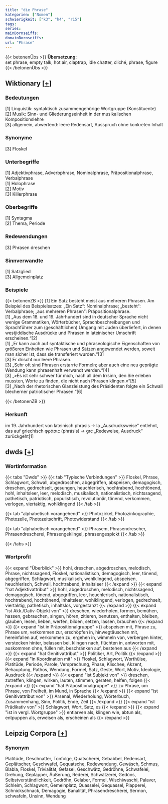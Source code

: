 ```yaml
---
title: "die Phrase"
kategorien: ["Nomen"]
schwierigkeit: ["k3", "h4", "r15"]
tags:
series:
mainDornseiffs:
domainDornseiffs:
url: "Phrase"
---
```


{{< betonenÜbs >}}
**Übersetzung:**  
set phrase, empty talk, hot air, claptrap, idle chatter, cliché, phrase, figure  
{{< /betonenÜbs >}}

## Wiktionary [[+](https://de.wiktionary.org/wiki/Phrase)]

### Bedeutungen
[1] Linguistik: syntaktisch zusammengehörige Wortgruppe (Konstituente)  
[2] Musik: Sinn- und Gliederungseinheit in der musikalischen Kompositionslehre  
[3] allgemein, abwertend: leere Redensart, Ausspruch ohne konkreten Inhalt  

### Synonyme
[3] Floskel  

### Unterbegriffe
[1] Adjektivphrase, Adverbphrase, Nominalphrase, Präpositionalphrase, Verbalphrase  
[1] Holophrase  
[2] Motiv  
[3] Killerphrase  

### Oberbegriffe
[1] Syntagma  
[2] Thema, Periode  

### Redewendungen
[3] Phrasen dreschen  

### Sinnverwandte
[1] Satzglied  
[3] Allgemeinplatz  

### Beispiele
{{< betonenZB >}}
[1] Ein Satz besteht meist aus mehreren Phrasen. Am Beispiel des Beispielsatzes: „Ein Satz“: Nominalphrase; „besteht“: Verbalphrase; „aus mehreren Phrasen“: Präpositionalphrase.  
[1] „Aus dem 18. und 19. Jahrhundert sind in deutscher Sprache nicht wenige Grammatiken, Wörterbücher, Sprachbeschreibungen und Sprachführer zum (geschäftlichen) Umgang mit Juden überliefert, in denen westjiddische Ausdrücke und Phrasen in lateinischer Umschrift erscheinen.“[2]  
[1] „Er kann auch auf syntaktische und phraseologische Eigenschaften von größeren Einheiten wie Phrasen und Sätzen angewendet werden, soweit man sicher ist, dass sie transferiert wurden.“[3]  
[3] Er drischt nur leere Phrasen.  
[3] „Sehr oft sind Phrasen erstarrte Formeln; aber auch eine neu geprägte Wendung kann phrasenhaft verwandt werden.“[4]  
[3] „»Es ist sehr schwer für mich, nach all dem Irrsinn, den Sie erleben mussten, Worte zu finden, die nicht nach Phrasen klingen.«“[5]  
[3] „Nach der rhetorischen Glanzleistung des Präsidenten folgte ein Schwall blecherner patriotischer Phrasen.“[6]  

{{< /betonenZB >}}
### Herkunft
im 19. Jahrhundert von lateinisch phrasis → la „Ausdrucksweise“ entlehnt, das auf griechisch φράσις (phrásis) → grc „Redeweise, Ausdruck“ zurückgeht[1]  



## dwds [[+](https://www.dwds.de/wb/Phrase)]

### Wortinformation
{{< tabs "Dwds" >}}
{{< tab "Typische Verbindungen" >}}
Floskel, Phrase, Schlagwort, Schwall, abgedroschen, abgegriffen, abspeisen, demagogisch, dreschen, gedrechselt, gesungen, heuchlerisch, hochtrabend, hochtönend, hohl, inhaltsleer, leer, melodisch, musikalisch, nationalistisch, nichtssagend, pathetisch, patriotisch, populistisch, revolutionär, tönend, verkommen, verlogen, viertaktig, wohlklingend
{{< /tab >}}

{{< tab "alphabetisch vorangehend" >}}
Photozirkel, Photozinkographie, Photozelle, Photozeitschrift, Photowiderstand
{{< /tab >}}

{{< tab "alphabetisch vorangehend" >}}
Phrasem, Phrasendrescher, Phrasendrescherei, Phrasengeklingel, phrasengespickt
{{< /tab >}}

{{< /tabs >}}

### Wortprofil
{{< expand "Überblick" >}} hohl, dreschen, abgedroschen, melodisch, Phrase, nichtssagend, Floskel, nationalistisch, demagogisch, leer, tönend, abgegriffen, Schlagwort, musikalisch, wohlklingend, abspeisen, heuchlerisch, Schwall, hochtrabend, inhaltsleer {{< /expand >}}
{{< expand "hat Adjektivattribut" >}} hohl, abgedroschen, melodisch, nichtssagend, demagogisch, tönend, abgegriffen, leer, heuchlerisch, nationalistisch, hochtrabend, hochtönend, inhaltsleer, wohlklingend, verlogen, gedrechselt, viertaktig, pathetisch, inhaltslos, vorgestanzt {{< /expand >}}
{{< expand "ist Akk./Dativ-Objekt von" >}} dreschen, wiederholen, formen, bemühen, hassen, gebrauchen, singen, hören, zitieren, benutzen, enthalten, bleiben, glauben, lesen, lieben, werfen, bilden, setzen, lassen, brauchen {{< /expand >}}
{{< expand "ist in Präpositionalgruppe" >}} abspeisen mit, Phrase zu, Phrase um, verkommen zur, erschöpfen in, hinwegtäuschen mit, hereinfallen auf, verkommen zu, ergehen in, wimmeln von, verbergen hinter, verstecken hinter, belassen bei, klingen nach, flüchten in, antworten mit, auskommen ohne, füllen mit, beschränken auf, bestehen aus {{< /expand >}}
{{< expand "hat Genitivattribut" >}} Politiker, Art, Politik {{< /expand >}}
{{< expand "in Koordination mit" >}} Floskel, Schlagwort, Worthülse, Platitüde, Periode, Parole, Versprechung, Phase, Klischee, Akzent, Behauptung, Pathos, Wendung, Formel, Satz, Geste, Wort, Motiv, Ideologie, Ausdruck {{< /expand >}}
{{< expand "ist Subjekt von" >}} dreschen, zutreffen, klingen, wirken, lauten, stimmen, geraten, helfen, folgen {{< /expand >}}
{{< expand "hat Präpositionalgruppe" >}} zu Phrase, um Phrase, von Freiheit, im Mund, in Sprache {{< /expand >}}
{{< expand "ist Genitivattribut von" >}} Arsenal, Wiederholung, Wörterbuch, Zusammenhang, Sinn, Politik, Ende, Zeit {{< /expand >}}
{{< expand "ist Prädikativ von" >}} Schlagwort, Wort, Satz, es {{< /expand >}}
{{< expand "ist in vergl. Wortgruppe" >}} entlarven als, klingen wie, abtun als, entpuppen als, erweisen als, erscheinen als {{< /expand >}}

## Leipzig Corpora [[+](https://corpora.uni-leipzig.de/en/res?word=Phrase&corpusId=deu_newscrawl-public_2018)]


### Synonym
Platitüde, Geschnatter, Tonfolge, Quatscherei, Gebabbel, Redensart, Geplätscher, Geschwafel, Gequatsche, Redewendung, Gewäsch, Schmus, Blabla, Floskel, Trivialität, Gefasel, Geschwätz, Gedröhne, Schwafelei, Drehung, Geplapper, Äußerung, Rederei, Schwätzerei, Gedöns, Selbstverständlichkeit, Gedröhn, Gelaber, Formel, Wischiwaschi, Palaver, Schleim, Schlagwort, Gemeinplatz, Quasselei, Gequassel, Plapperei, Schnickschnack, Demagogie, Banalität, Phrasendrescherei, Sermon, schwafeln, Unsinn, Wendung


